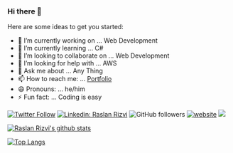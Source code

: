 ### Hi there 👋

Here are some ideas to get you started:

- 🔭 I’m currently working on ... Web Development
- 🌱 I’m currently learning ... C#
- 👯 I’m looking to collaborate on ... Web Development
- 🤔 I’m looking for help with ... AWS
- 💬 Ask me about ... Any Thing
- 📫 How to reach me: ... [Portfolio](http://raslanrizvi.tech)
- 😄 Pronouns: ... he/him
- ⚡ Fun fact: ... Coding is easy


[![Twitter Follow](https://img.shields.io/twitter/follow/RaslanRizvi?label=Follow)](https://twitter.com/intent/follow?screen_name=RaslanRizvi)
[![Linkedin: Raslan Rizvi](https://img.shields.io/badge/-anmol-blue?style=flat-square&logo=Linkedin&logoColor=white&link=https://www.linkedin.com/in/raslan-rizvi/)](https://www.linkedin.com/in/raslan-rizvi-2779ba197/)
![GitHub followers](https://img.shields.io/github/followers/raslanrizvi?label=Follow&style=social)
[![website](https://img.shields.io/badge/Website-46a2f1.svg?&style=flat-square&logo=Google-Chrome&logoColor=white&link=http://raslanrizvi.tech/)](http://raslanrizvi.tech/)
![](https://visitor-badge.glitch.me/badge?page_id=raslanrizvi.raslanrizvi)


[![Raslan Rizvi's github stats](https://github-readme-stats.vercel.app/api?username=raslanrizvi&show_icons=true&count_private=true&include_all_commits=true&theme=radical)](https://github.com/raslanrizvi/)



[![Top Langs](https://github-readme-stats.vercel.app/api/top-langs/?username=raslanrizvi&langs_count=8&layout=compact&theme=radical)](https://github.com/raslanrizvi/)
